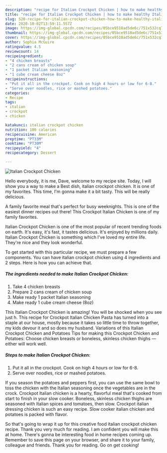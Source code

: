 ```yaml
---
description: "recipe for Italian Crockpot Chicken | how to make healthy Italian Crockpot Chicken"
title: "recipe for Italian Crockpot Chicken | how to make healthy Italian Crockpot Chicken"
slug: 520-recipe-for-italian-crockpot-chicken-how-to-make-healthy-italian-crockpot-chicken
date: 2020-10-02T13:59:11.557Z
image: https://img-global.cpcdn.com/recipes/05bce9518ad5de6c/751x532cq70/italian-crockpot-chicken-recipe-main-photo.jpg
thumbnail: https://img-global.cpcdn.com/recipes/05bce9518ad5de6c/751x532cq70/italian-crockpot-chicken-recipe-main-photo.jpg
cover: https://img-global.cpcdn.com/recipes/05bce9518ad5de6c/751x532cq70/italian-crockpot-chicken-recipe-main-photo.jpg
author: Sophia McGuire
ratingvalue: 4.5
reviewcount: 14
recipeingredient:
- "4 chicken breasts"
- "2 cans cream of chicken soup"
- "1 packet Italian seasoning"
- "1 cube cream cheese 8oz"
recipeinstructions:
- "Put it all in the crockpot. Cook on high 4 hours or low for 6-8."
- "Serve over noodles, rice or mashed potatoes."
categories:
- Recipe
tags:
- italian
- crockpot
- chicken

katakunci: italian crockpot chicken 
nutrition: 100 calories
recipecuisine: American
preptime: "PT33M"
cooktime: "PT30M"
recipeyield: "4"
recipecategory: Dessert

---
```



![Italian Crockpot Chicken](https://img-global.cpcdn.com/recipes/05bce9518ad5de6c/751x532cq70/italian-crockpot-chicken-recipe-main-photo.jpg)

Hello everybody, it is me, Dave, welcome to my recipe site. Today, I will show you a way to make a Best dish, italian crockpot chicken. It is one of my favorites. This time, I'm gonna make it a bit tasty. This will be really delicious.

A family favorite meal that&#39;s perfect for busy weeknights. This is one of the easiest dinner recipes out there! This Crockpot Italian Chicken is one of my family favorites.

Italian Crockpot Chicken is one of the most popular of recent trending foods on earth. It's easy, it's fast, it tastes delicious. It's enjoyed by millions daily. Italian Crockpot Chicken is something which I've loved my entire life. They're nice and they look wonderful.


To get started with this particular recipe, we must prepare a few components. You can have italian crockpot chicken using 4 ingredients and 2 steps. Here is how you can achieve that.

<!--inarticleads1-->

##### The ingredients needed to make Italian Crockpot Chicken:

1. Take 4 chicken breasts
1. Prepare 2 cans cream of chicken soup
1. Make ready 1 packet Italian seasoning
1. Make ready 1 cube cream cheese (8oz)


This Italian Crockpot Chicken is amazing! You will be shocked when you see just h. This recipe for Crockpot Italian Chicken Pasta has turned into a staple at our house, mostly because it takes so little time to throw together, my kids devour it and so does my husband. Variations of this Italian Crockpot Chicken and Potatoes Tips for making this Crockpot Chicken and Potatoes: Choose chicken breasts or boneless, skinless chicken thighs — either will work well. 

<!--inarticleads2-->

##### Steps to make Italian Crockpot Chicken:

1. Put it all in the crockpot. Cook on high 4 hours or low for 6-8.
1. Serve over noodles, rice or mashed potatoes.


If you season the potatoes and peppers first, you can use the same bowl to toss the chicken with the Italian seasoning once the vegetables are in the crock. Crockpot Italian chicken is a hearty, flavorful meal that&#39;s cooked from start to finish in your slow cooker. Boneless, skinless chicken thighs are seasoned with Italian spices and tomatoes, then slow. Crockpot italian dressing chicken is such an easy recipe. Slow cooker italian chicken and potatoes is packed with flavor. 

So that's going to wrap it up for this creative food italian crockpot chicken recipe. Thank you very much for reading. I am confident you will make this at home. There's gonna be interesting food in home recipes coming up. Remember to save this page on your browser, and share it to your family, colleague and friends. Thank you for reading. Go on get cooking!
